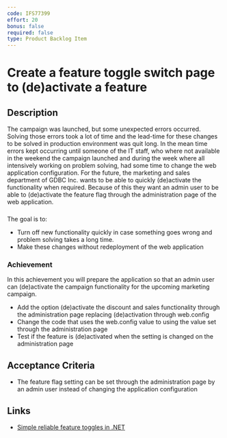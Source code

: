 ```yaml
---
code: IFS77399
effort: 20
bonus: false
required: false
type: Product Backlog Item 
---
```

# Create a feature toggle switch page to (de)activate a feature #

## Description ##

The campaign was launched, but some unexpected errors occurred. Solving those errors took a lot of time and the lead-time for these
changes to be solved in production environment was quit long. In the mean time errors kept occurring until someone of the IT staff, who where
not available in the weekend the campaign launched and during the week where all intensively working on problem solving, had some time to change 
the web application configuration.
For the future, the marketing and sales department of GDBC Inc. wants to be able to quickly (de)activate the functionality when required.
Because of this they want an admin user to be able to (de)activate the feature flag through the administration page of the web application.
### ###
The goal is to:
* Turn off new functionality quickly in case something goes wrong and problem solving takes a long time.
* Make these changes without redeployment of the web application

### Achievement ###
In this achievement you will prepare the application so that an admin user can (de)activate the campaign functionality
for the upcoming marketing campaign.
* Add the option (de)activate the discount and sales functionality through the administration page replacing (de)activation through web.config
* Change the code that uses the web.config value to using the value set through the administration page
* Test if the feature is (de)activated when the setting is changed on the administration page

## Acceptance Criteria ##
* The feature flag setting can be set through the administration page by an admin user instead of changing the application configuration

## Links ##
* [Simple reliable feature toggles in .NET](https://github.com/jason-roberts/FeatureToggle)
